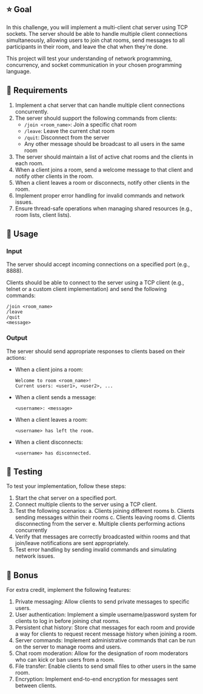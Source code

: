 ## ⭐ Goal

In this challenge, you will implement a multi-client chat server using TCP sockets. The server should be able to handle multiple client connections simultaneously, allowing users to join chat rooms, send messages to all participants in their room, and leave the chat when they're done.

This project will test your understanding of network programming, concurrency, and socket communication in your chosen programming language.

## 🚨 Requirements

1. Implement a chat server that can handle multiple client connections concurrently.
2. The server should support the following commands from clients:
    - `/join <room_name>`: Join a specific chat room
    - `/leave`: Leave the current chat room
    - `/quit`: Disconnect from the server
    - Any other message should be broadcast to all users in the same room
3. The server should maintain a list of active chat rooms and the clients in each room.
4. When a client joins a room, send a welcome message to that client and notify other clients in the room.
5. When a client leaves a room or disconnects, notify other clients in the room.
6. Implement proper error handling for invalid commands and network issues.
7. Ensure thread-safe operations when managing shared resources (e.g., room lists, client lists).

## 💼 Usage

### Input

The server should accept incoming connections on a specified port (e.g., 8888).

Clients should be able to connect to the server using a TCP client (e.g., telnet or a custom client implementation) and send the following commands:

```
/join <room_name>
/leave
/quit
<message>
```

### Output

The server should send appropriate responses to clients based on their actions:

- When a client joins a room:
    
    ```
    Welcome to room <room_name>!
    Current users: <user1>, <user2>, ...
    
    ```
    
- When a client sends a message:
    
    ```
    <username>: <message>
    ```
    
- When a client leaves a room:
    
    ```
    <username> has left the room.
    ```
    
- When a client disconnects:
    
    ```
    <username> has disconnected.
    ```
    

## 🧪 Testing

To test your implementation, follow these steps:

1. Start the chat server on a specified port.
2. Connect multiple clients to the server using a TCP client.
3. Test the following scenarios:
a. Clients joining different rooms
b. Clients sending messages within their rooms
c. Clients leaving rooms
d. Clients disconnecting from the server
e. Multiple clients performing actions concurrently
4. Verify that messages are correctly broadcasted within rooms and that join/leave notifications are sent appropriately.
5. Test error handling by sending invalid commands and simulating network issues.

## 🍥 Bonus

For extra credit, implement the following features:

1. Private messaging: Allow clients to send private messages to specific users.
2. User authentication: Implement a simple username/password system for clients to log in before joining chat rooms.
3. Persistent chat history: Store chat messages for each room and provide a way for clients to request recent message history when joining a room.
4. Server commands: Implement administrative commands that can be run on the server to manage rooms and users.
5. Chat room moderation: Allow for the designation of room moderators who can kick or ban users from a room.
6. File transfer: Enable clients to send small files to other users in the same room.
7. Encryption: Implement end-to-end encryption for messages sent between clients.
